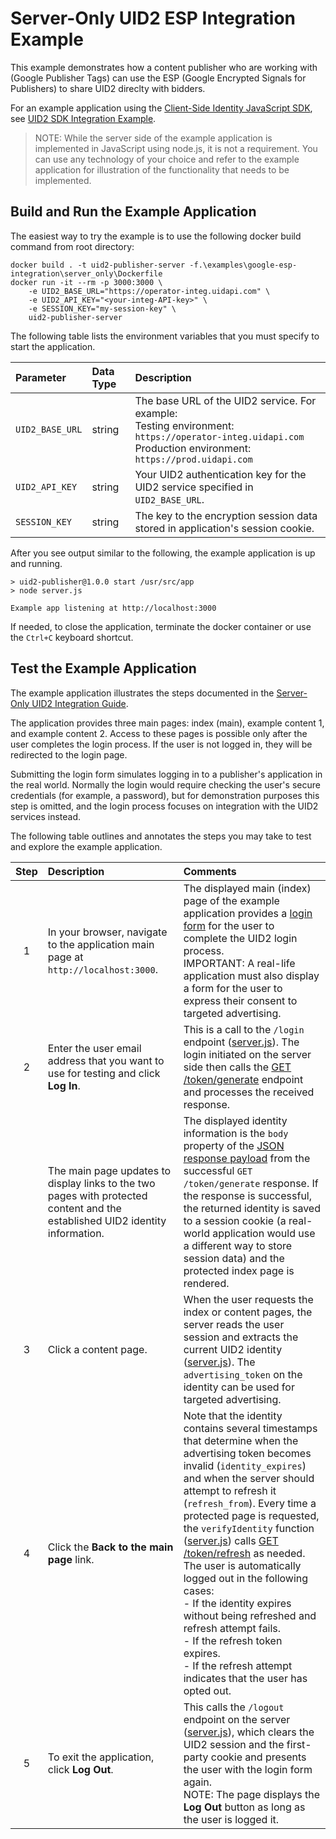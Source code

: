 # Server-Only UID2 ESP Integration Example

This example demonstrates how a content publisher who are working with (Google Publisher Tags) can use the ESP (Google Encrypted Signals for Publishers) to share UID2 direclty with bidders.

For an example application using the [Client-Side Identity JavaScript SDK](https://github.com/UnifiedID2/uid2docs/blob/main/api/v1/sdks/client-side-identity-v1.md), see [UID2 SDK Integration Example](../with_sdk_v3/README.md).

>NOTE: While the server side of the example application is implemented in JavaScript using node.js, it is not a requirement. You can use any technology of your choice and refer to the example application for illustration of the functionality that needs to be implemented.

## Build and Run the Example Application

The easiest way to try the example is to use the following docker build command from root directory:

```
docker build . -t uid2-publisher-server -f.\examples\google-esp-integration\server_only\Dockerfile
docker run -it --rm -p 3000:3000 \
    -e UID2_BASE_URL="https://operator-integ.uidapi.com" \
    -e UID2_API_KEY="<your-integ-API-key>" \
    -e SESSION_KEY="my-session-key" \
    uid2-publisher-server
```

The following table lists the environment variables that you must specify to start the application.

| Parameter | Data Type | Description |
| :--- | :--- | :--- |
| `UID2_BASE_URL` | string | The base URL of the UID2 service. For example:</br>Testing environment: `https://operator-integ.uidapi.com`<br/>Production environment: `https://prod.uidapi.com` |
| `UID2_API_KEY` | string | Your UID2 authentication key for the UID2 service specified in `UID2_BASE_URL`. |
| `SESSION_KEY` | string |  The key to the encryption session data stored in application's session cookie. |

After you see output similar to the following, the example application is up and running.

```
> uid2-publisher@1.0.0 start /usr/src/app
> node server.js

Example app listening at http://localhost:3000
```

If needed, to close the application, terminate the docker container or use the `Ctrl+C` keyboard shortcut.

## Test the Example Application

The example application illustrates the steps documented in the [Server-Only UID2 Integration Guide](https://github.com/UnifiedID2/uid2docs/blob/main/api/v1/guides/custom-publisher-integration.md).

The application provides three main pages: index (main), example content 1, and example content 2. Access to these pages is possible only after the user completes the login process. If the user is not logged in, they will be redirected to the login page.

Submitting the login form simulates logging in to a publisher's application in the real world. Normally the login
would require checking the user's secure credentials (for example, a password), but for demonstration purposes this
step is omitted, and the login process focuses on integration with the UID2 services instead.

The following table outlines and annotates the steps you may take to test and explore the example application.

| Step | Description | Comments |
| :---: | :--- | :--- |
| 1 | In your browser, navigate to the application main page at `http://localhost:3000`. | The displayed main (index) page of the example application provides a [login form](views/login.html) for the user to complete the UID2 login process.</br>IMPORTANT: A real-life application must also display a form for the user to express their consent to targeted advertising. |
| 2 | Enter the user email address that you want to use for testing and click **Log In**. | This is a call to the `/login` endpoint ([server.js](server.js)). The login initiated on the server side then calls the [GET /token/generate](https://github.com/UnifiedID2/uid2docs/blob/main/api/v1/endpoints/get-token-generate.md#response-format) endpoint and processes the received response. |
|   | The main page updates to display links to the two pages with protected content and the established UID2 identity information. | The displayed identity information is the `body` property of the [JSON response payload](https://github.com/UnifiedID2/uid2docs/blob/main/api/v1/endpoints/get-token-generate.md#response-format) from the successful `GET /token/generate` response. If the response is successful, the returned identity is saved to a session cookie (a real-world application would use a different way to store session data) and the protected index page is rendered. |
| 3 | Click a content page. | When the user requests the index or content pages, the server reads the user session and extracts the current UID2 identity ([server.js](server.js)). The `advertising_token` on the identity can be used for targeted advertising. |
| 4 | Click the **Back to the main page** link. | Note that the identity contains several timestamps that determine when the advertising token becomes invalid (`identity_expires`) and when the server should attempt to refresh it (`refresh_from`). Every time a protected page is requested, the `verifyIdentity` function ([server.js](server.js)) calls [GET /token/refresh](https://github.com/UnifiedID2/uid2docs/blob/main/api/v1/endpoints/get-token-refresh.md) as needed.<br/>The user is automatically logged out in the following cases:<br/>- If the identity expires without being refreshed and refresh attempt fails.<br/>- If the refresh token expires.<br/>- If the refresh attempt indicates that the user has opted out.|
| 5 | To exit the application, click **Log Out**. | This calls the `/logout` endpoint on the server ([server.js](server.js)), which clears the UID2 session and the first-party cookie and presents the user with the login form again.<br/> NOTE: The page displays the **Log Out** button as long as the user is logged it.  |
